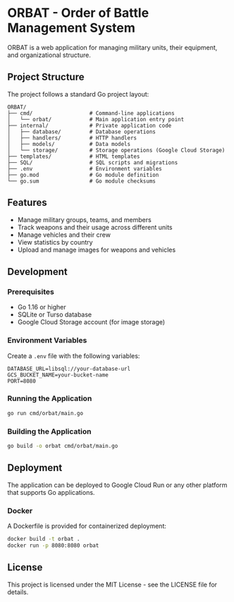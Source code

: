 # ORBAT - Order of Battle Management System

ORBAT is a web application for managing military units, their equipment, and organizational structure.

## Project Structure

The project follows a standard Go project layout:

```
ORBAT/
├── cmd/                  # Command-line applications
│   └── orbat/            # Main application entry point
├── internal/             # Private application code
│   ├── database/         # Database operations
│   ├── handlers/         # HTTP handlers
│   ├── models/           # Data models
│   └── storage/          # Storage operations (Google Cloud Storage)
├── templates/            # HTML templates
├── SQL/                  # SQL scripts and migrations
├── .env                  # Environment variables
├── go.mod                # Go module definition
└── go.sum                # Go module checksums
```

## Features

- Manage military groups, teams, and members
- Track weapons and their usage across different units
- Manage vehicles and their crew
- View statistics by country
- Upload and manage images for weapons and vehicles

## Development

### Prerequisites

- Go 1.16 or higher
- SQLite or Turso database
- Google Cloud Storage account (for image storage)

### Environment Variables

Create a `.env` file with the following variables:

```
DATABASE_URL=libsql://your-database-url
GCS_BUCKET_NAME=your-bucket-name
PORT=8080
```

### Running the Application

```bash
go run cmd/orbat/main.go
```

### Building the Application

```bash
go build -o orbat cmd/orbat/main.go
```

## Deployment

The application can be deployed to Google Cloud Run or any other platform that supports Go applications.

### Docker

A Dockerfile is provided for containerized deployment:

```bash
docker build -t orbat .
docker run -p 8080:8080 orbat
```

## License

This project is licensed under the MIT License - see the LICENSE file for details. 